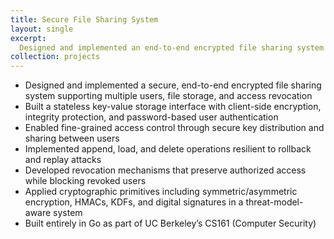 ```yaml
---
title: Secure File Sharing System
layout: single
excerpt:
  Designed and implemented an end-to-end encrypted file sharing system with access control, rollback protection, and cryptographic integrity, built in Go.
collection: projects
---
```


- Designed and implemented a secure, end-to-end encrypted file sharing system supporting multiple users, file storage, and access revocation
- Built a stateless key-value storage interface with client-side encryption, integrity protection, and password-based user authentication
- Enabled fine-grained access control through secure key distribution and sharing between users
- Implemented append, load, and delete operations resilient to rollback and replay attacks
- Developed revocation mechanisms that preserve authorized access while blocking revoked users
- Applied cryptographic primitives including symmetric/asymmetric encryption, HMACs, KDFs, and digital signatures in a threat-model-aware system
- Built entirely in Go as part of UC Berkeley’s CS161 (Computer Security)